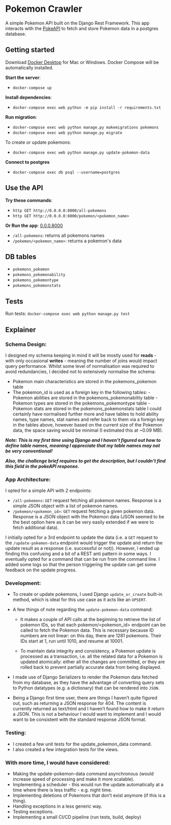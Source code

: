 # Pokemon Crawler

A simple Pokemon API built on the Django Rest Framework.
This app interacts with the [PokeAPI](pokeapi.co) to fetch and store Pokemon data in a postgres database.

## Getting started

Download [Docker Desktop](https://www.docker.com/products/docker-desktop/) for Mac or Windows. Docker Compose will be automatically installed.

**Start the server**:

- `docker-compose up`

**Install dependencies**:

- `docker-compose exec web python -m pip install -r requirements.txt`

**Run migration**:

- `docker-compose exec web python manage.py makemigrations pokemons`
- `docker-compose exec web python manage.py migrate`

To create or update pokemons:

- `docker-compose exec web python manage.py update-pokemon-data`

**Connect to postgres**

- `docker-compose exec db psql --username=postgres`

## Use the API

**Try these commands**:

- `http GET http://0.0.0.0:8000/all-pokemons`
- `http GET http://0.0.0.0:8000/pokemon/<pokemon_name>`

**Or Run the app**: [0.0.0.8000](0.0.0.8000)

- `/all-pokemons`: returns all pokemons names
- `/pokemon/<pokemon_name>`: returns a pokemon's data

## DB tables

- `pokemons_pokemon`
- `pokemons_pokemonability`
- `pokemons_pokemontype`
- `pokemons_pokemonstats`

## Tests

Run tests: `docker-compose exec web python manage.py test`

## Explainer

### Schema Design:

I designed my schema keeping in mind it will be mostly used for **reads** - with only occasional **writes** - meaning the number of joins would impact query performance. Whilst some level of normalisation was required to avoid redundancies, I decided not to extensively normalise the schema:

- Pokemon main characteristics are stored in the pokemons_pokemon table
- The pokemon_id is used as a foreign key in the following tables: - Pokemon abilities are stored in the pokemons_pokemonability table - Pokemon types are stored in the pokemons_pokemontype table - Pokemon stats are stored in the pokemons_pokemonstats table
  I could certainly have normalised further more and have tables to hold ability names, type names, stat names and refer back to them via a foreign key in the tables above, however based on the current size of the Pokemon data, the space saving would be minimal (I estimated this at ~0.09 MB).

**_Note: This is my first time using Django and I haven’t figured out how to define table names, meaning I appreciate that my table names may not be very conventional!_**

**_Also, the challenge brief requires to get the description, but I couldn’t find this field in the pokeAPI response._**

### App Architecture:

I opted for a simple API with 2 endpoints:

- `/all-pokemons`: `GET` request fetching all pokemon names. Response is a simple JSON object with a list of pokemon names.
- `/pokemon/<pokemon_id>`: `GET` request fetching a given pokemon data. Response is a JSON object with the Pokemon data (JSON seemed to be the best option here as it can be very easily extended if we were to fetch additional data).

I initially opted for a 3rd endpoint to update the data (i.e. a `GET` request to the `/update-pokemon-data` endpoint would trigger the update and return the update result as a response (i.e. successful or not)). However, I ended up finding this confusing and a bit of a REST anti pattern in some ways. I eventually opted for a command that can be run from the command line. I added some logs so that the person triggering the update can get some feedback on the update progress.

### Development:

- To create or update pokemons, I used Django `update_or_create` built-in method, which is ideal for this use case as it acts like an `UPSERT`.

- A few things of note regarding the `update-pokemon-data` command:

  - It makes a couple of API calls at the beginning to retrieve the list of pokemon IDs, so that each pokemon/<pokemon_id> endpoint can be called to fetch the Pokemon data. This is necessary because ID numbers are not linear: on this day, there are 1281 pokemons. Their IDs start at 1, run until 1010, and resume at 10001.

  - To maintain data integrity and consistency, a Pokemon update is processed as a transaction, i.e. all the related data for a Pokemon is updated atomically: either all the changes are committed, or they are rolled back to prevent partially accurate data from being displayed.

- I made use of Django Serializers to render the Pokemon data fetched from my database, as they have the advantage of converting query sets to Python datatypes (e.g. a dictionary) that can be rendered into `JSON`.

- Being a Django first time user, there are things I haven’t quite figured out, such as returning a JSON response for 404. The content is currently returned as text/html and I haven’t found how to make it return a JSON. This is not a behaviour I would want to implement and I would want to be consistent with the standard response JSON format.

### Testing:

- I created a few unit tests for the update_pokemon_data command.
- I also created a few integration tests for the views.

### With more time, I would have considered:

- Making the update-pokemon-data command asynchronous (would increase speed of processing and make it more scalable).
- Implementing a scheduler - this would run the update automatically at a time where there is less traffic - e.g. night time.
- Implementing deletions of Pokemons that don’t exist anymore (if this is a thing).
- Handling exceptions in a less generic way.
- Testing exceptions.
- Implementing a small CI/CD pipeline (run tests, build, deploy)
